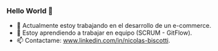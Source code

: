 ### Hello World 👋

<!--
**nicolasbiscotti/nicolasbiscotti** is a ✨ _special_ ✨ repository because its `README.md` (this file) appears on your GitHub profile.

Here are some ideas to get you started:

- 🔭 I’m currently working on ...
- 🌱 I’m currently learning ...
- 👯 I’m looking to collaborate on ...
- 🤔 I’m looking for help with ...
- 💬 Ask me about ...
- 📫 How to reach me: ...
- 😄 Pronouns: ...
- ⚡ Fun fact: ...
-->
- 🔭 Actualmente estoy trabajando en el desarrollo de un e-commerce.
- 🌱 Estoy aprendiendo a trabajar en equipo (SCRUM - GitFlow).
- 📫 Contactame:  www.linkedin.com/in/nicolas-biscotti.
